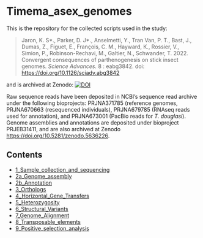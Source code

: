 # Timema_asex_genomes

This is the repository for the collected scripts used in the study:

>Jaron, K. S*., Parker, D. J*., Anselmetti, Y., Tran Van, P. T., Bast, J., Dumas,  Z., Figuet, E., François, C. M., Hayward, K., Rossier, V., Simion, P., Robinson-Rechavi,  M., Galtier, N., Schwander, T. 2022. Convergent consequences of parthenogenesis on stick insect genomes. *Science Advances.* 8 : eabg3842. doi: https://doi.org/10.1126/sciadv.abg3842


and is archived at Zenodo: [![DOI](https://zenodo.org/badge/313881475.svg)](https://zenodo.org/badge/latestdoi/313881475)

Raw sequence reads have been deposited in NCBI’s sequence read archive under the following bioprojects: PRJNA371785 (reference genomes, PRJNA670663 (resequenced individuals), PRJNA679785 (RNAseq reads used for annotation), and PRJNA673001 (PacBio reads for _T. douglasi_). Genome assemblies and annotations are deposited under bioproject PRJEB31411, and are also archived at Zenodo https://doi.org/10.5281/zenodo.5636226.

## Contents 

* [1_Sample_collection_and_sequencing](1_Sample_collection_and_sequencing)
* [2a_Genome_assembly](2a_Genome_assembly)
* [2b_Annotation](2b_Annotation)
* [3_Orthologs](3_Orthologs)
* [4_Horizontal_Gene_Transfers](4_Horizontal_Gene_Transfers)
* [5_Heterozygosity](5_Heterozygosity)
* [6_Structural_Variants](6_Structural_Variants)
* [7_Genome_Alignment](7_Genome_Alignment)
* [8_Transposable_elements](8_Transposable_elements)
* [9_Positive_selection_analysis](9_Positive_selection_analysis)

